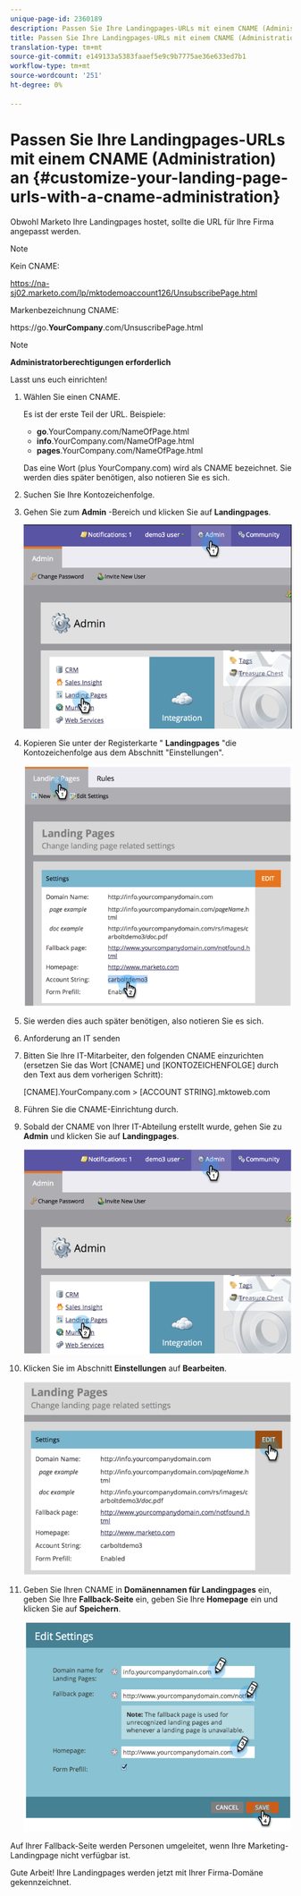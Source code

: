 ```yaml
---
unique-page-id: 2360189
description: Passen Sie Ihre Landingpages-URLs mit einem CNAME (Administration) - Marketing Docs - Produktdokumentation an.
title: Passen Sie Ihre Landingpages-URLs mit einem CNAME (Administration) an
translation-type: tm+mt
source-git-commit: e149133a5383faaef5e9c9b7775ae36e633ed7b1
workflow-type: tm+mt
source-wordcount: '251'
ht-degree: 0%

---
```



# Passen Sie Ihre Landingpages-URLs mit einem CNAME (Administration) an {#customize-your-landing-page-urls-with-a-cname-administration}

Obwohl Marketo Ihre Landingpages hostet, sollte die URL für Ihre Firma angepasst werden.

>[!NOTE]
>
>Kein CNAME:
>
>https://na-sj02.marketo.com/lp/mktodemoaccount126/UnsubscribePage.html
>
>Markenbezeichnung CNAME:
>
>https://go.**YourCompany**.com/UnsuscribePage.html

>[!NOTE]
>
>**Administratorberechtigungen erforderlich**

Lasst uns euch einrichten!

1. Wählen Sie einen CNAME.

   Es ist der erste Teil der URL. Beispiele:

   * **go**.YourCompany.com/NameOfPage.html
   * **info**.YourCompany.com/NameOfPage.html
   * **pages**.YourCompany.com/NameOfPage.html

   Das eine Wort (plus YourCompany.com) wird als CNAME bezeichnet. Sie werden dies später benötigen, also notieren Sie es sich.

1. Suchen Sie Ihre Kontozeichenfolge.

1. Gehen Sie zum **Admin** -Bereich und klicken Sie auf **Landingpages**.

   ![](assets/image2014-9-16-13-3a9-3a44.png)

1. Kopieren Sie unter der Registerkarte &quot; **Landingpages** &quot;die Kontozeichenfolge aus dem Abschnitt &quot;Einstellungen&quot;.

   ![](assets/image2014-9-16-13-3a9-3a57.png)

1. Sie werden dies auch später benötigen, also notieren Sie es sich.

1. Anforderung an IT senden

1. Bitten Sie Ihre IT-Mitarbeiter, den folgenden CNAME einzurichten (ersetzen Sie das Wort [CNAME] und [KONTOZEICHENFOLGE] durch den Text aus dem vorherigen Schritt):

   [CNAME].YourCompany.com > [ACCOUNT STRING].mktoweb.com

1. Führen Sie die CNAME-Einrichtung durch.

1. Sobald der CNAME von Ihrer IT-Abteilung erstellt wurde, gehen Sie zu **Admin** und klicken Sie auf **Landingpages**.

   ![](assets/image2014-9-16-13-3a10-3a14.png)

1. Klicken Sie im Abschnitt **Einstellungen** auf **Bearbeiten**.

   ![](assets/image2014-9-16-13-3a10-3a31.png)

1. Geben Sie Ihren CNAME in **Domänennamen für Landingpages** ein, geben Sie Ihre **Fallback-Seite** ein, geben Sie Ihre **Homepage** ein und klicken Sie auf **Speichern**.

   ![](assets/image2014-9-16-13-3a10-3a45.png)

Auf Ihrer Fallback-Seite werden Personen umgeleitet, wenn Ihre Marketing-Landingpage nicht verfügbar ist.

Gute Arbeit! Ihre Landingpages werden jetzt mit Ihrer Firma-Domäne gekennzeichnet.
